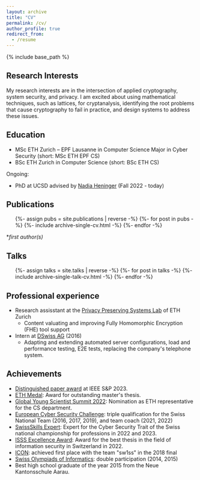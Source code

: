 ```yaml
---
layout: archive
title: "CV"
permalink: /cv/
author_profile: true
redirect_from:
  - /resume
---
```


{% include base_path %}

## Research Interests

My research interests are in the intersection of applied cryptography, system security, and privacy. I am excited about using mathematical techniques, such as lattices, for cryptanalysis, identifying the root problems that cause cryptography to fail in practice, and design systems to address these issues.

## Education

- MSc ETH Zurich &ndash; EPF Lausanne in Computer Science Major in Cyber Security (short: MSc ETH EPF CS)
- BSc ETH Zurich in Computer Science (short: BSc ETH CS)

Ongoing:

- PhD at UCSD advised by [Nadia Heninger](https://cseweb.ucsd.edu/~nadiah/) (Fall 2022 - today)

## Publications

<ul>
{%- assign pubs = site.publications | reverse -%}
{%- for post in pubs -%}
    {%- include archive-single-cv.html -%}
{%- endfor -%}
</ul>

\*_first author(s)_

## Talks

<ul>
{%- assign talks = site.talks | reverse -%}
{%- for post in talks -%}
    {%- include archive-single-talk-cv.html -%}
{%- endfor -%}
</ul>

## Professional experience

- Research assisstant at the [Privacy Preserving Systems Lab](https://pps-lab.com/) of ETH Zurich
  - Content valuating and improving Fully Homomorphic Encryption (FHE) tool support
- Intern at [DSwiss AG](https://www.securesafe.com/en/business/overview) (2016)
  - Adapting and extending automated server configurations, load and performance testing, E2E tests, replacing the company's telephone system.

## Achievements

- [Distinguished paper award](https://www.ieee-security.org/TC/SP2023/program-awards.html) at IEEE S&P 2023.
- [ETH Medal](https://ethz.ch/en/the-eth-zurich/education/awards/eth-medal/outstanding-master-theses.html): Award for outstanding master's thesis.
- [Global Young Scientist Summit 2022](https://www.nrf.gov.sg/gyss/home): Nomination as ETH representative for the CS department.
- [European Cyber Security Challenge](https://europeancybersecuritychallenge.eu/): triple qualification for the Swiss National Team (2016, 2017, 2019), and team coach (2021, 2022)
- [SwissSkills Expert](https://www.swiss-skills.ch/de): Expert for the Cyber Security Trait of the Swiss national championship for professions in 2022 and 2023.
- [ISSS Excellence Award](https://isss.ch/veranstaltungeb-kurse/isss-excellence-award-2022/): Award for the best thesis in the field of information security in Switzerland in 2022.
- [ICON](https://icon.ngo/challenge-ctf/): achieved first place with the team "sw1ss" in the 2018 final
- [Swiss Olympiads of Informatics](https://soi.ch/): double participation (2014, 2015)
- Best high school graduate of the year 2015 from the Neue Kantonsschule Aarau.
